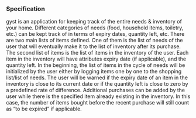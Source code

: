 ### Specification
gyst is an application for keeping track of the entire needs & inventory of your home. Different categories of needs (food, household items, toiletry, etc.) can be kept track of in terms of expiry dates, quantity left, etc. There are two main lists of items defined. One of them is the list of needs of the user that will eventually make it to the list of inventory after its purchase. The second list of items is the list of items in the inventory of the user. Each item in the inventory will have attributes expiry date (if applicable), and the quantity left. In the beginning, the list of items in the cycle of needs will be initialized by the user either by logging items one by one to the shopping list/list of needs. The user will be warned if the expiry date of an item in the inventory is close to its current date or if the quantity left is close to zero by a predefined rate of difference. Additional purchases can be added by the user while there is the specified item already existing in the inventory. In this case, the number of items bought before the recent purchase will still count as “to be expired” if applicable.
